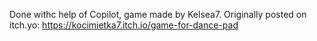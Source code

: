 Done withc help of Copilot, game made by Kelsea7.
Originally posted on itch.yo:
https://kocimietka7.itch.io/game-for-dance-pad
